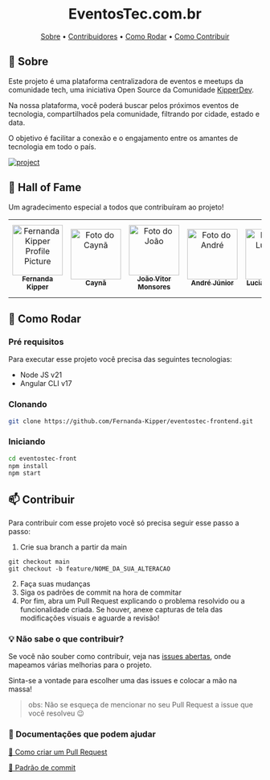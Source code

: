 [PROJECT__BADGE]: https://img.shields.io/badge/📱Visite_nossa_plataforma-000?style=for-the-badge&logo=project
[PROJECT__URL]: eventostec.com.br

<h1 align="center" style="font-weight: bold;">EventosTec.com.br</h1>

<p align="center">
 <a href="#about">Sobre</a> • 
  <a href="#colab">Contribuidores</a> •
   <a href="#started">Como Rodar</a> • 
 <a href="#contribute">Como Contribuir</a>
</p>

<h2 id="started">📌 Sobre</h2>

Este projeto é uma plataforma centralizadora de eventos e meetups da comunidade tech, uma iniciativa Open Source da Comunidade [KipperDev](https://discord.gg/D5sStBByFr). 

Na nossa plataforma, você poderá buscar pelos próximos eventos de tecnologia, compartilhados pela comunidade, filtrando por cidade, estado e data.

O objetivo é facilitar a conexão e o engajamento entre os amantes de tecnologia em todo o país.

[![project][PROJECT__BADGE]][PROJECT__URL]


<h2 id="colab">🤝 Hall of Fame</h2>

Um agradecimento especial a todos que contribuíram ao projeto!

<table>
  <tr>
    <td align="center">
      <a href="#">
        <img src="https://avatars.githubusercontent.com/u/61896274?v=4" width="100px;" alt="Fernanda Kipper Profile Picture"/><br>
        <sub>
          <b>Fernanda Kipper</b>
        </sub>
      </a>
    </td>
    <td align="center">
      <a href="https://github.com/DevN0t">
        <img src="https://avatars.githubusercontent.com/u/124280672?v=4" width="100px;" alt="Foto do Caynã"/><br>
        <sub>
          <b>Caynã</b>
        </sub>
      </a>
    </td>
    <td align="center">
      <a href="https://github.com/joaovitormp1998">
        <img src="https://avatars.githubusercontent.com/u/49036365?v=4" width="100px;" alt="Foto do João"/><br>
        <sub>
          <b>João Vitor Monsores</b>
        </sub>
      </a>
    </td>
    <td align="center">
      <a href="https://github.com/AnndreJunior">
        <img src="https://avatars.githubusercontent.com/u/138535113?v=4" width="100px;" alt="Foto do André"/><br>
        <sub>
          <b>André Júnior</b>
        </sub>
      </a>
    </td>
    <td align="center">
      <a href="https://github.com/emnesty">
        <img src="https://avatars.githubusercontent.com/u/7916851?v=4" width="100px;" alt="Foto do Luciano"/><br>
        <sub>
          <b>Luciano Clécio</b>
        </sub>
      </a>
    </td>
    <td align="center">
      <a href="https://github.com/carlloseduardo07">
        <img src="https://avatars.githubusercontent.com/u/80606019?v=4" width="100px;" alt="Foto do Carlos Eduardo Albuquerque"/><br>
        <sub>
          <b>Carlos Eduardo Albuquerque</b>
        </sub>
      </a>
    </td>
  </tr>
</table>


<h2 id="started">🚀 Como Rodar</h2>

<h3>Pré requisitos</h3>

Para executar esse projeto você precisa das seguintes tecnologias:

- Node JS v21
- Angular CLI v17

<h3>Clonando</h3>


```bash
git clone https://github.com/Fernanda-Kipper/eventostec-frontend.git
```

<h3>Iniciando</h3>

```bash
cd eventostec-front
npm install
npm start
```

<h2 id="contribute">📫 Contribuir</h2>

Para contribuir com esse projeto você só precisa seguir esse passo a passo:

1. Crie sua branch a partir da main
```
git checkout main
git checkout -b feature/NOME_DA_SUA_ALTERACAO
```
2. Faça suas mudanças
3. Siga os padrões de commit na hora de commitar
4. Por fim, abra um Pull Request explicando o problema resolvido ou a funcionalidade criada. Se houver, anexe capturas de tela das modificações visuais e aguarde a revisão!

<h3>💡 Não sabe o que contribuir?</h2>

Se você não souber como contribuir, veja nas [issues abertas](https://github.com/Fernanda-Kipper/eventostec-frontend/issues), onde mapeamos várias melhorias para o projeto.

Sinta-se a vontade para escolher uma das issues e colocar a mão na massa!

> obs: Não se esqueça de mencionar no seu Pull Request a issue que você resolveu  😉

<h3>📝 Documentações que podem ajudar</h3>

[📝 Como criar um Pull Request](https://www.atlassian.com/br/git/tutorials/making-a-pull-request)

[💾 Padrão de commit](https://gist.github.com/joshbuchea/6f47e86d2510bce28f8e7f42ae84c716)
